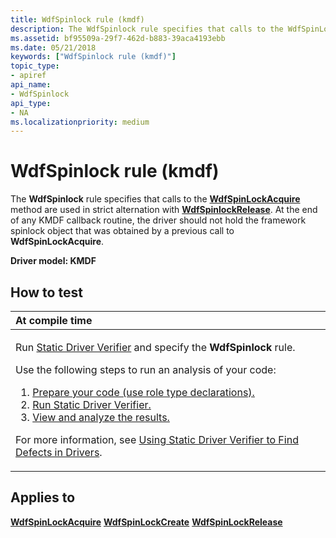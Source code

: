 ```yaml
---
title: WdfSpinlock rule (kmdf)
description: The WdfSpinlock rule specifies that calls to the WdfSpinLockAcquire method are used in strict alternation with WdfSpinlockRelease.
ms.assetid: bf95509a-29f7-462d-b883-39aca4193ebb
ms.date: 05/21/2018
keywords: ["WdfSpinlock rule (kmdf)"]
topic_type:
- apiref
api_name:
- WdfSpinlock
api_type:
- NA
ms.localizationpriority: medium
---
```


# WdfSpinlock rule (kmdf)


The **WdfSpinlock** rule specifies that calls to the [**WdfSpinLockAcquire**](/previous-versions/windows/hardware/drivers/ff550040(v=vs.85)) method are used in strict alternation with [**WdfSpinlockRelease**](kmdf-wdfspinlockrelease.md). At the end of any KMDF callback routine, the driver should not hold the framework spinlock object that was obtained by a previous call to **WdfSpinLockAcquire**.

**Driver model: KMDF**

How to test
-----------

<table>
<colgroup>
<col width="100%" />
</colgroup>
<thead>
<tr class="header">
<th align="left">At compile time</th>
</tr>
</thead>
<tbody>
<tr class="odd">
<td align="left"><p>Run <a href="https://docs.microsoft.com/windows-hardware/drivers/devtest/static-driver-verifier" data-raw-source="[Static Driver Verifier](./static-driver-verifier.md)">Static Driver Verifier</a> and specify the <strong>WdfSpinlock</strong> rule.</p>
Use the following steps to run an analysis of your code:
<ol>
<li><a href="https://docs.microsoft.com/windows-hardware/drivers/devtest/using-static-driver-verifier-to-find-defects-in-drivers#preparing-your-source-code" data-raw-source="[Prepare your code (use role type declarations).](./using-static-driver-verifier-to-find-defects-in-drivers.md#preparing-your-source-code)">Prepare your code (use role type declarations).</a></li>
<li><a href="https://docs.microsoft.com/windows-hardware/drivers/devtest/using-static-driver-verifier-to-find-defects-in-drivers#running-static-driver-verifier" data-raw-source="[Run Static Driver Verifier.](./using-static-driver-verifier-to-find-defects-in-drivers.md#running-static-driver-verifier)">Run Static Driver Verifier.</a></li>
<li><a href="https://docs.microsoft.com/windows-hardware/drivers/devtest/using-static-driver-verifier-to-find-defects-in-drivers#viewing-and-analyzing-the-results" data-raw-source="[View and analyze the results.](./using-static-driver-verifier-to-find-defects-in-drivers.md#viewing-and-analyzing-the-results)">View and analyze the results.</a></li>
</ol>
<p>For more information, see <a href="https://docs.microsoft.com/windows-hardware/drivers/devtest/using-static-driver-verifier-to-find-defects-in-drivers" data-raw-source="[Using Static Driver Verifier to Find Defects in Drivers](./using-static-driver-verifier-to-find-defects-in-drivers.md)">Using Static Driver Verifier to Find Defects in Drivers</a>.</p></td>
</tr>
</tbody>
</table>

Applies to
----------

[**WdfSpinLockAcquire**](/previous-versions/windows/hardware/drivers/ff550040(v=vs.85))
[**WdfSpinLockCreate**](/windows-hardware/drivers/ddi/wdfsync/nf-wdfsync-wdfspinlockcreate)
[**WdfSpinLockRelease**](/previous-versions/windows/hardware/drivers/ff550044(v=vs.85))
 

